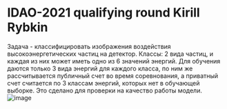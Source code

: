 # IDAO-2021 qualifying round Kirill Rybkin

Задача - классифицировать изображения воздействия высокоэнергетических частиц на детектор. Классы: 2 вида частиц, и каждая из них может иметь одно из 6 значений энергий. Для обучения даются только 3 вида энергий для каждого класса, по ним же рассчитывается публичный счет во время соревнования, а приватный счет считается по 3 классам энергий, которых нет в обучающей выборке. Это сделано для проверки на качество работы модели.
![image](https://user-images.githubusercontent.com/23637035/126597725-d5915143-2300-4b04-b443-f8bda39f8b76.png)
